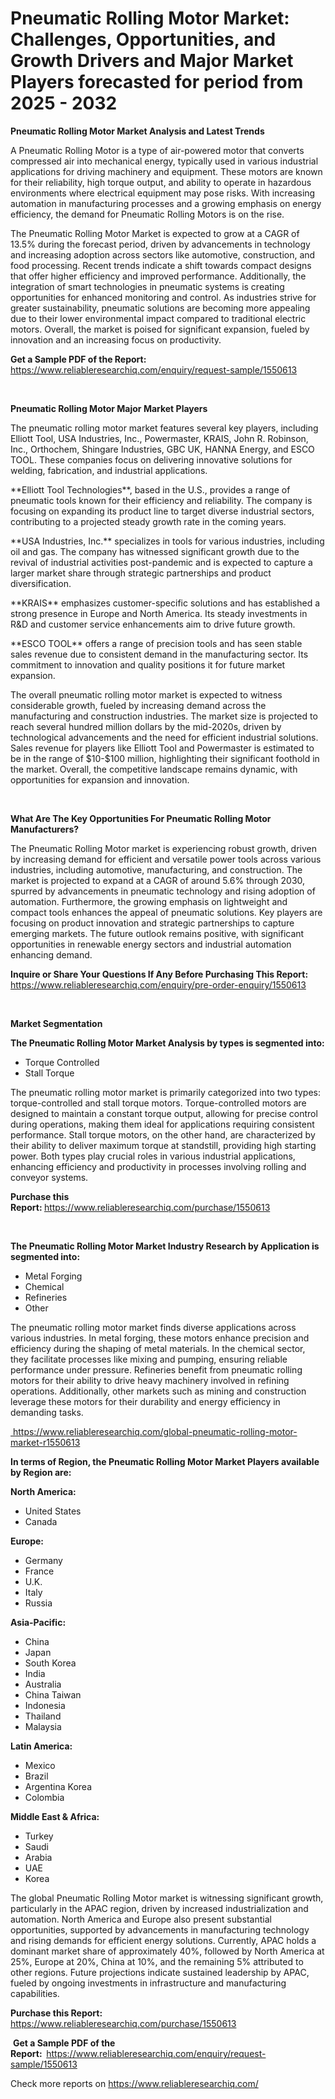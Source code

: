 <p><h1>Pneumatic Rolling Motor Market: Challenges, Opportunities, and Growth Drivers and Major Market Players forecasted for period from 2025 - 2032</h1></p><p><strong>Pneumatic Rolling Motor Market Analysis and Latest Trends</strong></p>
<p><p>A Pneumatic Rolling Motor is a type of air-powered motor that converts compressed air into mechanical energy, typically used in various industrial applications for driving machinery and equipment. These motors are known for their reliability, high torque output, and ability to operate in hazardous environments where electrical equipment may pose risks. With increasing automation in manufacturing processes and a growing emphasis on energy efficiency, the demand for Pneumatic Rolling Motors is on the rise.</p><p>The Pneumatic Rolling Motor Market is expected to grow at a CAGR of 13.5% during the forecast period, driven by advancements in technology and increasing adoption across sectors like automotive, construction, and food processing. Recent trends indicate a shift towards compact designs that offer higher efficiency and improved performance. Additionally, the integration of smart technologies in pneumatic systems is creating opportunities for enhanced monitoring and control. As industries strive for greater sustainability, pneumatic solutions are becoming more appealing due to their lower environmental impact compared to traditional electric motors. Overall, the market is poised for significant expansion, fueled by innovation and an increasing focus on productivity.</p></p>
<p><strong>Get a Sample PDF of the Report:&nbsp;</strong> <a href="https://www.reliableresearchiq.com/enquiry/request-sample/1550613?utm_campaign=2303&utm_medium=2&utm_source=Github&utm_content=ia&utm_term=27022025&utm_id=pneumatic-rolling-motor">https://www.reliableresearchiq.com/enquiry/request-sample/1550613</a></p>
<p>&nbsp;</p>
<p><strong>Pneumatic Rolling Motor Major Market Players</strong></p>
<p><p>The pneumatic rolling motor market features several key players, including Elliott Tool, USA Industries, Inc., Powermaster, KRAIS, John R. Robinson, Inc., Orthochem, Shingare Industries, GBC UK, HANNA Energy, and ESCO TOOL. These companies focus on delivering innovative solutions for welding, fabrication, and industrial applications.</p><p>**Elliott Tool Technologies**, based in the U.S., provides a range of pneumatic tools known for their efficiency and reliability. The company is focusing on expanding its product line to target diverse industrial sectors, contributing to a projected steady growth rate in the coming years.</p><p>**USA Industries, Inc.** specializes in tools for various industries, including oil and gas. The company has witnessed significant growth due to the revival of industrial activities post-pandemic and is expected to capture a larger market share through strategic partnerships and product diversification. </p><p>**KRAIS**  emphasizes customer-specific solutions and has established a strong presence in Europe and North America. Its steady investments in R&D and customer service enhancements aim to drive future growth.</p><p>**ESCO TOOL** offers a range of precision tools and has seen stable sales revenue due to consistent demand in the manufacturing sector. Its commitment to innovation and quality positions it for future market expansion.</p><p>The overall pneumatic rolling motor market is expected to witness considerable growth, fueled by increasing demand across the manufacturing and construction industries. The market size is projected to reach several hundred million dollars by the mid-2020s, driven by technological advancements and the need for efficient industrial solutions. Sales revenue for players like Elliott Tool and Powermaster is estimated to be in the range of $10-$100 million, highlighting their significant foothold in the market. Overall, the competitive landscape remains dynamic, with opportunities for expansion and innovation.</p></p>
<p>&nbsp;</p>
<p><strong>What Are The Key Opportunities For Pneumatic Rolling Motor Manufacturers?</strong></p>
<p><p>The Pneumatic Rolling Motor market is experiencing robust growth, driven by increasing demand for efficient and versatile power tools across various industries, including automotive, manufacturing, and construction. The market is projected to expand at a CAGR of around 5.6% through 2030, spurred by advancements in pneumatic technology and rising adoption of automation. Furthermore, the growing emphasis on lightweight and compact tools enhances the appeal of pneumatic solutions. Key players are focusing on product innovation and strategic partnerships to capture emerging markets. The future outlook remains positive, with significant opportunities in renewable energy sectors and industrial automation enhancing demand.</p></p>
<p><strong>Inquire or Share Your Questions If Any Before Purchasing This Report:</strong> <a href="https://www.reliableresearchiq.com/enquiry/pre-order-enquiry/1550613?utm_campaign=2303&utm_medium=2&utm_source=Github&utm_content=ia&utm_term=27022025&utm_id=pneumatic-rolling-motor">https://www.reliableresearchiq.com/enquiry/pre-order-enquiry/1550613</a></p>
<p>&nbsp;</p>
<p><strong>Market Segmentation</strong></p>
<p><strong>The Pneumatic Rolling Motor Market Analysis by types is segmented into:</strong></p>
<p><ul><li>Torque Controlled</li><li>Stall Torque</li></ul></p>
<p><p>The pneumatic rolling motor market is primarily categorized into two types: torque-controlled and stall torque motors. Torque-controlled motors are designed to maintain a constant torque output, allowing for precise control during operations, making them ideal for applications requiring consistent performance. Stall torque motors, on the other hand, are characterized by their ability to deliver maximum torque at standstill, providing high starting power. Both types play crucial roles in various industrial applications, enhancing efficiency and productivity in processes involving rolling and conveyor systems.</p></p>
<p><strong>Purchase this Report:&nbsp;</strong><a href="https://www.reliableresearchiq.com/purchase/1550613?utm_campaign=2303&utm_medium=2&utm_source=Github&utm_content=ia&utm_term=27022025&utm_id=pneumatic-rolling-motor">https://www.reliableresearchiq.com/purchase/1550613</a></p>
<p>&nbsp;</p>
<p><strong>The Pneumatic Rolling Motor Market Industry Research by Application is segmented into:</strong></p>
<p><ul><li>Metal Forging</li><li>Chemical</li><li>Refineries</li><li>Other</li></ul></p>
<p><p>The pneumatic rolling motor market finds diverse applications across various industries. In metal forging, these motors enhance precision and efficiency during the shaping of metal materials. In the chemical sector, they facilitate processes like mixing and pumping, ensuring reliable performance under pressure. Refineries benefit from pneumatic rolling motors for their ability to drive heavy machinery involved in refining operations. Additionally, other markets such as mining and construction leverage these motors for their durability and energy efficiency in demanding tasks.</p></p>
<p><a href="https://www.reliableresearchiq.com/global-pneumatic-rolling-motor-market-r1550613?utm_campaign=2303&utm_medium=2&utm_source=Github&utm_content=ia&utm_term=27022025&utm_id=pneumatic-rolling-motor">&nbsp;https://www.reliableresearchiq.com/global-pneumatic-rolling-motor-market-r1550613</a></p>
<p><strong>In terms of Region, the Pneumatic Rolling Motor Market Players available by Region are:</strong></p>
<p>
    <p> <strong> North America: </strong>
        <ul>
            <li>United States</li>
            <li>Canada</li>
        </ul>
        </p> 
    <p> <strong> Europe: </strong>
        <ul>
            <li>Germany</li>
            <li>France</li>
            <li>U.K.</li>
            <li>Italy</li>
            <li>Russia</li>
        </ul>
        </p> 
    <p> <strong> Asia-Pacific: </strong>
        <ul>
            <li>China</li>
            <li>Japan</li>
            <li>South Korea</li>
            <li>India</li>
            <li>Australia</li>
            <li>China Taiwan</li>
            <li>Indonesia</li>
            <li>Thailand</li>
            <li>Malaysia</li>
        </ul>
        </p> 
    <p> <strong> Latin America: </strong>
        <ul>
            <li>Mexico</li>
            <li>Brazil</li>
            <li>Argentina Korea</li>
            <li>Colombia</li>
        </ul>
        </p> 
    <p> <strong> Middle East & Africa: </strong>
        <ul>
            <li>Turkey</li>
            <li>Saudi</li>
            <li>Arabia</li>
            <li>UAE</li>
            <li>Korea</li>
        </ul>
    </p>
    </p>
<p><p>The global Pneumatic Rolling Motor market is witnessing significant growth, particularly in the APAC region, driven by increased industrialization and automation. North America and Europe also present substantial opportunities, supported by advancements in manufacturing technology and rising demands for efficient energy solutions. Currently, APAC holds a dominant market share of approximately 40%, followed by North America at 25%, Europe at 20%, China at 10%, and the remaining 5% attributed to other regions. Future projections indicate sustained leadership by APAC, fueled by ongoing investments in infrastructure and manufacturing capabilities.</p></p>
<p><strong>Purchase this Report: </strong><a href="https://www.reliableresearchiq.com/purchase/1550613?utm_campaign=2303&utm_medium=2&utm_source=Github&utm_content=ia&utm_term=27022025&utm_id=pneumatic-rolling-motor">https://www.reliableresearchiq.com/purchase/1550613</a></p>
<p>&nbsp;<strong>Get a Sample PDF of the Report:&nbsp;&nbsp;</strong><a href="https://www.reliableresearchiq.com/enquiry/request-sample/1550613?utm_campaign=2303&utm_medium=2&utm_source=Github&utm_content=ia&utm_term=27022025&utm_id=pneumatic-rolling-motor">https://www.reliableresearchiq.com/enquiry/request-sample/1550613</a></p>
<p><strong></strong></p>
<p>Check more reports on <a href="https://www.reliableresearchiq.com/?utm_campaign=2303&utm_medium=2&utm_source=Github&utm_content=ia&utm_term=27022025&utm_id=pneumatic-rolling-motor">https://www.reliableresearchiq.com/</a></p>